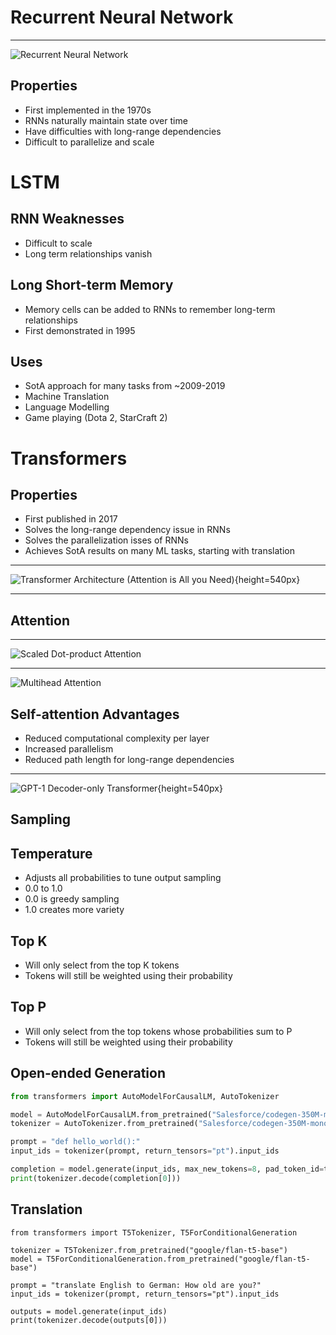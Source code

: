 Recurrent Neural Network
========================

---

![Recurrent Neural Network](https://upload.wikimedia.org/wikipedia/commons/b/b5/Recurrent_neural_network_unfold.svg)

Properties
----------

- First implemented in the 1970s
- RNNs naturally maintain state over time
- Have difficulties with long-range dependencies
- Difficult to parallelize and scale

LSTM
====

RNN Weaknesses
--------------

- Difficult to scale
- Long term relationships vanish

Long Short-term Memory
----------------------

- Memory cells can be added to RNNs to remember long-term relationships
- First demonstrated in 1995

Uses
----

- SotA approach for many tasks from ~2009-2019
- Machine Translation
- Language Modelling
- Game playing (Dota 2, StarCraft 2)

Transformers
============

Properties
----------

- First published in 2017
- Solves the long-range dependency issue in RNNs
- Solves the parallelization isses of RNNs
- Achieves SotA results on many ML tasks, starting with translation

---

![Transformer Architecture ([Attention is All you Need](https://arxiv.org/pdf/1706.03762.pdf))](media/transformer.png){height=540px}

---

Attention
---------

---

![Scaled Dot-product Attention](media/scaled-dot-product-attention.png)

---

![Multihead Attention](media/multihead-attention.png)

Self-attention Advantages
-------------------------

- Reduced computational complexity per layer
- Increased parallelism
- Reduced path length for long-range dependencies

---

![GPT-1 Decoder-only Transformer](media/gpt1.png){height=540px}

Sampling
--------

Temperature
-----------

- Adjusts all probabilities to tune output sampling
- 0.0 to 1.0
- 0.0 is greedy sampling
- 1.0 creates more variety

Top K
-----

- Will only select from the top K tokens
- Tokens will still be weighted using their probability

Top P
-----

- Will only select from the top tokens whose probabilities sum to P
- Tokens will still be weighted using their probability

Open-ended Generation
---------------------

```python
from transformers import AutoModelForCausalLM, AutoTokenizer

model = AutoModelForCausalLM.from_pretrained("Salesforce/codegen-350M-mono")
tokenizer = AutoTokenizer.from_pretrained("Salesforce/codegen-350M-mono")

prompt = "def hello_world():"
input_ids = tokenizer(prompt, return_tensors="pt").input_ids

completion = model.generate(input_ids, max_new_tokens=8, pad_token_id=tokenizer.eos_token_id)
print(tokenizer.decode(completion[0]))
```

Translation
-----------

```
from transformers import T5Tokenizer, T5ForConditionalGeneration

tokenizer = T5Tokenizer.from_pretrained("google/flan-t5-base")
model = T5ForConditionalGeneration.from_pretrained("google/flan-t5-base")

prompt = "translate English to German: How old are you?"
input_ids = tokenizer(prompt, return_tensors="pt").input_ids

outputs = model.generate(input_ids)
print(tokenizer.decode(outputs[0]))
```

